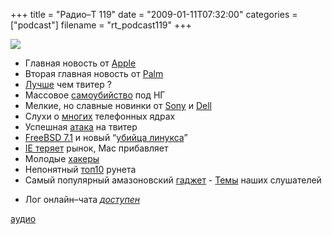 +++
title = "Радио–Т 119"
date = "2009-01-11T07:32:00"
categories = ["podcast"]
filename = "rt_podcast119"
+++

![](https://radio-t.com/images/radio-t/rt119.jpg)










- Главная новость от [Apple](http://www.mobile-review.com/fullnews/main/2009/January/07.shtml#22631)
- Вторая главная новость от [Palm](http://habrahabr.ru/blogs/palm/48616/)
- [Лучше](http://www.techcrunch.com/2009/01/08/tweetvisor-a-contender-for-best-alternate-twitter-interface/) чем твитер ?
- Массовое [самоубийство](http://gizmodo.com/5121311/30gb-zunes-failing-everywhere-all-at-once) под НГ
- Мелкие, но славные новинки от [Sony](http://hitech.tomsk.ru/newsmobile/11116-novyjj-8mi-djujjmovyjj-noutbuk-ot-sony.html) и [Dell](http://www.engadget.com/2009/01/09/dell-launches-mini-10/)
- Слухи о [многих](http://www.macrumors.com/2009/01/08/new-multi-core-iphone-with-firmware-3-0/) телефонных ядрах
- Успешная [атака](http://webplanet.ru/news/security/2009/01/06/twitter_hacked.html) на твитер
- [FreeBSD 7.1](http://www.linux.org.ru/view-message.jsp?msgid=3381710) и новый “[убийца линукса](http://www.linux.org.ru/view-message.jsp?msgid=3390743)”
- [IE теряет](http://www.crunchgear.com/2009/01/02/internet-explorer-bleeding-market-share/) рынок, Mac прибавляет
- Молодые [хакеры](http://webplanet.ru/news/security/2008/12/29/young_hackers.html)
- Непонятный [топ10](http://internetno.net/2008/12/29/best2008/) рунета
- Самый популярный амазоновский [гаджет](http://culture.compulenta.ru/392982/)
[](http://culture.compulenta.ru/392982/)- [Темы](http://radio-t.com/temi_dlja_vipuskov/temy-dlya-rt119/) наших слушателей





* Лог онлайн–чата [_доступен_](http://radio-t.com/chat/logs/radio-t-119.html)

**[](http://radio-t.com/chat/logs/radio-t-119.html)**

[аудио](http://cdn.radio-t.com/rt_podcast119.mp3)
<audio src="http://cdn.radio-t.com/rt_podcast119.mp3" preload="none"></audio>
